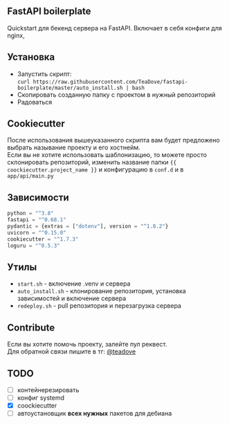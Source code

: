 ## FastAPI boilerplate
Quickstart для бекенд сервера на FastAPI. Включает в себя конфиги для nginx, 

## Установка
- Запустить скрипт:<br>
`curl https://raw.githubusercontent.com/TeaDove/fastapi-boilerplate/master/auto_install.sh | bash`
- Скопировать созданную папку с проектом в нужный репозиторий 
- Радоваться

## Cookiecutter
После использования вышеуказанного скрипта вам будет предложено выбрать 
называние проекту и его хостнейм.  
Если вы не хотите использовать шаблонизацию, то можете просто 
склонировать репозиторий, изменить название папки `{{ сoockiecutter.project_name }}` и 
конфигурацию в `conf.d` и в `app/api/main.py`


## Зависимости
```python
python = "^3.8"
fastapi = "^0.68.1"
pydantic = {extras = ["dotenv"], version = "^1.8.2"}
uvicorn = "^0.15.0"
cookiecutter = "^1.7.3"
loguru = "^0.5.3"
```

## Утилы
- `start.sh` - включение .venv и сервера
- `auto_install.sh` - клонирование репозитория, установка зависимостей и включение сервера
- `redeploy.sh` - pull репозитория и перезагрузка сервера

## Contribute
Если вы хотите помочь проекту, залейте пул реквест.  
Для обратной связи пишите в тг: [@teadove](https://t.me/teadove)

## TODO 
- [ ] контейнерезировать
- [ ] конфиг systemd
- [X] coockiecutter
- [ ] автоустановщик **всех нужных** пакетов для дебиана